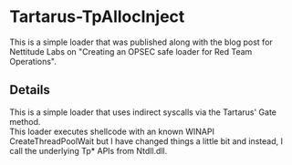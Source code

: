 # Tartarus-TpAllocInject

This is a simple loader that was published along with the blog post for Nettitude Labs on "Creating an OPSEC safe loader for Red Team Operations".


## Details

This is a simple loader that uses indirect syscalls via the Tartarus' Gate method.  
This loader executes shellcode with an known WINAPI CreateThreadPoolWait but I have changed things a little bit and instead, I call the underlying Tp* APIs from Ntdll.dll.